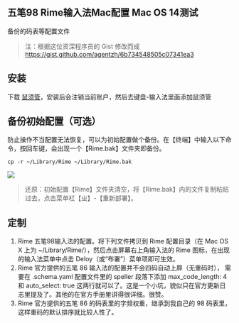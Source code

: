 ## 五笔98 Rime输入法Mac配置 Mac OS 14测试

备份的码表等配置文件

> 注：根据这位资深程序员的 Gist 修改而成 https://gist.github.com/agentzh/6b734548505c07341ea3

## 安装

下载 <a href="https://rime.im/" target="_blank">鼠须管</a>，安装后会注销当前账户，然后去键盘-输入法里面添加鼠须管

## 备份初始配置（可选）

防止操作不当配置无法恢复，可以为初始配置做个备份。在【终端】中输入以下命令，按回车键，会出现一个【Rime.bak】文件夹即备份。

```
cp -r ~/Library/Rime ~/Library/Rime.bak
```

![](https://i.imgur.com/1EFPjAK.png)

> 还原：初始配置【Rime】文件夹清空，将【Rime.bak】内的文件复制粘贴过去，点击菜单栏【ㄓ】-【重新部署】。


## 定制

1. Rime 五笔98输入法的配置。将下列文件拷贝到 Rime 配置目录（在 Mac OS X 上为 ~/Library/Rime/），然后点击屏幕右上角输入法的 Rime 图标，在出现的输入法菜单中点击 Deloy（或“布署”）菜单项即可生效。
2. Rime 官方提供的五笔 86 输入法的配置并不会四码自动上屏（无重码时），
需要在 .schema.yaml 配置文件里的 speller 段落下添加 max_code_length: 4 和 auto_select: true 这两行就可以了。这是一个小坑，貌似只在官方更新日志里提及了。其他的在官方手册里讲得很详细。很赞。
3. Rime 官方提供的五笔 86 的码表里的字频权重，继承到我自己的 98 码表里，这样重码的默认排序就比较人性了。
